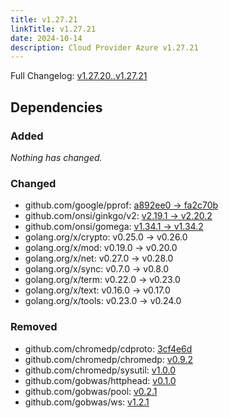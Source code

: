 ```yaml
---
title: v1.27.21
linkTitle: v1.27.21
date: 2024-10-14
description: Cloud Provider Azure v1.27.21
---
```

Full Changelog: [v1.27.20..v1.27.21](https://github.com/kubernetes-sigs/cloud-provider-azure/compare/v1.27.20...v1.27.21)



## Dependencies

### Added
_Nothing has changed._

### Changed
- github.com/google/pprof: [a892ee0 → fa2c70b](https://github.com/google/pprof/compare/a892ee0...fa2c70b)
- github.com/onsi/ginkgo/v2: [v2.19.1 → v2.20.2](https://github.com/onsi/ginkgo/compare/v2.19.1...v2.20.2)
- github.com/onsi/gomega: [v1.34.1 → v1.34.2](https://github.com/onsi/gomega/compare/v1.34.1...v1.34.2)
- golang.org/x/crypto: v0.25.0 → v0.26.0
- golang.org/x/mod: v0.19.0 → v0.20.0
- golang.org/x/net: v0.27.0 → v0.28.0
- golang.org/x/sync: v0.7.0 → v0.8.0
- golang.org/x/term: v0.22.0 → v0.23.0
- golang.org/x/text: v0.16.0 → v0.17.0
- golang.org/x/tools: v0.23.0 → v0.24.0

### Removed
- github.com/chromedp/cdproto: [3cf4e6d](https://github.com/chromedp/cdproto/tree/3cf4e6d)
- github.com/chromedp/chromedp: [v0.9.2](https://github.com/chromedp/chromedp/tree/v0.9.2)
- github.com/chromedp/sysutil: [v1.0.0](https://github.com/chromedp/sysutil/tree/v1.0.0)
- github.com/gobwas/httphead: [v0.1.0](https://github.com/gobwas/httphead/tree/v0.1.0)
- github.com/gobwas/pool: [v0.2.1](https://github.com/gobwas/pool/tree/v0.2.1)
- github.com/gobwas/ws: [v1.2.1](https://github.com/gobwas/ws/tree/v1.2.1)
